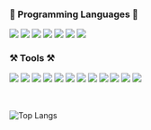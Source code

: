 ### 💪 Programming Languages 💪
<div>
<img src="https://img.shields.io/badge/C-A8B9CC?style=for-the-badge&logo=C&logoColor=white">
<img src="https://img.shields.io/badge/C++-00599C?style=for-the-badge&logo=cplusplus&logoColor=white"/>
<img src="https://img.shields.io/badge/Java-007396?style=for-the-badge&logo=Java&logoColor=white">
<img src="https://img.shields.io/badge/Python-3776AB?style=for-the-badge&logo=Python&logoColor=white">
<img src="https://img.shields.io/badge/HTML5-E34F26?style=for-the-badge&logo=HTML5&logoColor=white">
<img src="https://img.shields.io/badge/CSS3-1572B6?style=for-the-badge&logo=CSS3&logoColor=white">
<img src="https://img.shields.io/badge/JavaScript-F7DF1E?style=for-the-badge&logo=JavaScript&logoColor=white">
</div>

### ⚒ Tools ⚒
<div>
<img src="https://img.shields.io/badge/VisualStudio-5C2D91?style=for-the-badge&logo=VisualStudio&logoColor=white">
<img src="https://img.shields.io/badge/VisualStudioCode-007ACC?style=for-the-badge&logo=VisualStudioCode&logoColor=white">
<img src="https://img.shields.io/badge/EclipseIDE-2C2255?style=for-the-badge&logo=EclipseIDE&logoColor=white">
<img src="https://img.shields.io/badge/Atom-66595C?style=for-the-badge&logo=Atom&logoColor=white">
<img src="https://img.shields.io/badge/AndroidStudio-3DDC84?style=for-the-badge&logo=AndroidStudio&logoColor=white">
<img src="https://img.shields.io/badge/Xcode-147EFB?style=for-the-badge&logo=Xcode&logoColor=white">
<img src="https://img.shields.io/badge/Pycharm-000000?style=for-the-badge&logo=Pycharm&logoColor=white">
<img src="https://img.shields.io/badge/Latex-008080?style=for-the-badge&logo=Latex&logoColor=white">
<img src="https://img.shields.io/badge/RStudio-75AADB?style=for-the-badge&logo=RStudio&logoColor=white">
<img src="https://img.shields.io/badge/IntelliJIDEA-000000?style=for-the-badge&logo=IntelliJIDEA&logoColor=white">
<img src="https://img.shields.io/badge/MicrosoftExcel-217346?style=for-the-badge&logo=MicrosoftExcel&logoColor=white">
<img src="https://img.shields.io/badge/GitHub-181717?style=for-the-badge&logo=GitHub&logoColor=white">
</div>

<div>
<br>
<br>

![Top Langs](https://github-readme-stats.vercel.app/api/top-langs/?username=alx672219&hide=jupyter%20notebook&layout=compact&theme=tokyonight)

</div>

